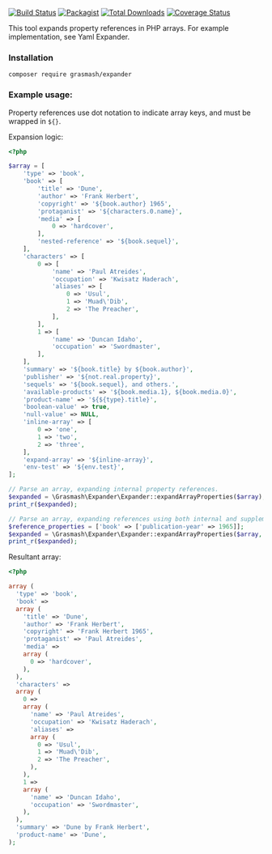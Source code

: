 [![Build Status](https://travis-ci.org/grasmash/expander.svg?branch=master)](https://travis-ci.org/grasmash/expander) [![Packagist](https://img.shields.io/packagist/v/grasmash/expander.svg)](https://packagist.org/packages/grasmash/expander)
[![Total Downloads](https://poser.pugx.org/grasmash/expander/downloads)](https://packagist.org/packages/grasmash/expander) [![Coverage Status](https://coveralls.io/repos/github/grasmash/expander/badge.svg?branch=master)](https://coveralls.io/github/grasmash/expander?branch=master)

This tool expands property references in PHP arrays. For example implementation, see Yaml Expander.

### Installation

    composer require grasmash/expander

### Example usage:

Property references use dot notation to indicate array keys, and must be wrapped in `${}`.

Expansion logic:

```php
<?php

$array = [
    'type' => 'book',
    'book' => [
        'title' => 'Dune',
        'author' => 'Frank Herbert',
        'copyright' => '${book.author} 1965',
        'protaganist' => '${characters.0.name}',
        'media' => [
            0 => 'hardcover',
        ],
        'nested-reference' => '${book.sequel}',
    ],
    'characters' => [
        0 => [
            'name' => 'Paul Atreides',
            'occupation' => 'Kwisatz Haderach',
            'aliases' => [
                0 => 'Usul',
                1 => 'Muad\'Dib',
                2 => 'The Preacher',
            ],
        ],
        1 => [
            'name' => 'Duncan Idaho',
            'occupation' => 'Swordmaster',
        ],
    ],
    'summary' => '${book.title} by ${book.author}',
    'publisher' => '${not.real.property}',
    'sequels' => '${book.sequel}, and others.',
    'available-products' => '${book.media.1}, ${book.media.0}',
    'product-name' => '${${type}.title}',
    'boolean-value' => true,
    'null-value' => NULL,
    'inline-array' => [
        0 => 'one',
        1 => 'two',
        2 => 'three',
    ],
    'expand-array' => '${inline-array}',
    'env-test' => '${env.test}',
];

// Parse an array, expanding internal property references.
$expanded = \Grasmash\Expander\Expander::expandArrayProperties($array);
print_r($expanded);

// Parse an array, expanding references using both internal and supplementary values.
$reference_properties = ['book' => ['publication-year' => 1965]];
$expanded = \Grasmash\Expander\Expander::expandArrayProperties($array, $reference_properties);
print_r($expanded);
````

Resultant array:

```php
<?php

array (
  'type' => 'book',
  'book' => 
  array (
    'title' => 'Dune',
    'author' => 'Frank Herbert',
    'copyright' => 'Frank Herbert 1965',
    'protaganist' => 'Paul Atreides',
    'media' => 
    array (
      0 => 'hardcover',
    ),
  ),
  'characters' => 
  array (
    0 => 
    array (
      'name' => 'Paul Atreides',
      'occupation' => 'Kwisatz Haderach',
      'aliases' => 
      array (
        0 => 'Usul',
        1 => 'Muad\'Dib',
        2 => 'The Preacher',
      ),
    ),
    1 => 
    array (
      'name' => 'Duncan Idaho',
      'occupation' => 'Swordmaster',
    ),
  ),
  'summary' => 'Dune by Frank Herbert',
  'product-name' => 'Dune',
);
```
